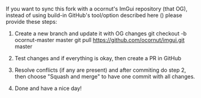 If you want to sync this fork with a ocornut's ImGui repository (that OG), instead of using build-in GitHub's tool/option described here () please provide these steps:

1. Create a new branch and update it with OG changes
git checkout -b ocornut-master master
git pull https://github.com/ocornut/imgui.git master

2. Test changes and if everything is okay, then create a PR in GitHub
3. Resolve conflicts (if any are present) and after commiting do step 2, then choose "Squash and merge" to have one commit with all changes.
4. Done and have a nice day!
